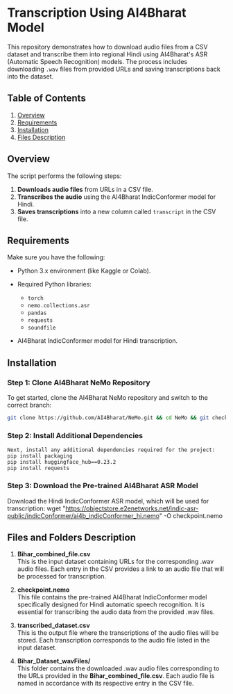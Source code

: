 # Transcription Using AI4Bharat Model

This repository demonstrates how to download audio files from a CSV dataset and transcribe them into regional Hindi using AI4Bharat's ASR (Automatic Speech Recognition) models. The process includes downloading `.wav` files from provided URLs and saving transcriptions back into the dataset.

## Table of Contents

1. [Overview](#overview)
2. [Requirements](#requirements)
3. [Installation](#installation)
4. [Files Description](#files-description)

## Overview

The script performs the following steps:
1. **Downloads audio files** from URLs in a CSV file.
2. **Transcribes the audio** using the AI4Bharat IndicConformer model for Hindi.
3. **Saves transcriptions** into a new column called `transcript` in the CSV file.

## Requirements

Make sure you have the following:

- Python 3.x environment (like Kaggle or Colab).
- Required Python libraries:
  - `torch`
  - `nemo.collections.asr`
  - `pandas`
  - `requests`
  - `soundfile`

- AI4Bharat IndicConformer model for Hindi transcription.

## Installation

### Step 1: Clone AI4Bharat NeMo Repository

To get started, clone the AI4Bharat NeMo repository and switch to the correct branch:

```bash
git clone https://github.com/AI4Bharat/NeMo.git && cd NeMo && git checkout nemo-v2 && bash reinstall.sh
```

### Step 2: Install Additional Dependencies
    Next, install any additional dependencies required for the project:
    pip install packaging
    pip install huggingface_hub==0.23.2
    pip install requests

### Step 3: Download the Pre-trained AI4Bharat ASR Model
Download the Hindi IndicConformer ASR model, which will be used for transcription:
      wget "https://objectstore.e2enetworks.net/indic-asr-public/indicConformer/ai4b_indicConformer_hi.nemo" -O checkpoint.nemo

## Files and Folders Description

1. **Bihar_combined_file.csv**  
   This is the input dataset containing URLs for the corresponding .wav audio files. Each entry in the CSV provides a link to an audio file that will be processed for transcription.

2. **checkpoint.nemo**  
   This file contains the pre-trained AI4Bharat IndicConformer model specifically designed for Hindi automatic speech recognition. It is essential for transcribing the audio data from the provided .wav files.

3. **transcribed_dataset.csv**  
   This is the output file where the transcriptions of the audio files will be stored. Each transcription corresponds to the audio file listed in the input dataset.

4. **Bihar_Dataset_wavFiles/**  
   This folder contains the downloaded .wav audio files corresponding to the URLs provided in the **Bihar_combined_file.csv**. Each audio file is named in accordance with its respective entry in the CSV file.


